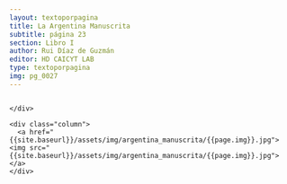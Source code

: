 ```yaml
---
layout: textoporpagina
title: La Argentina Manuscrita
subtitle: página 23
section: Libro I
author: Rui Díaz de Guzmán
editor: HD CAICYT LAB
type: textoporpagina
img: pg_0027
---
```


<div class="row">
    <div class="column">


    </div>

    <div class="column">
      <a href="{{site.baseurl}}/assets/img/argentina_manuscrita/{{page.img}}.jpg"><img src="{{site.baseurl}}/assets/img/argentina_manuscrita/{{page.img}}.jpg"></a>
    </div>
</div>